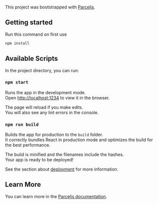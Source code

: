 This project was bootstrapped with [Parceljs](https://parceljs.org/).

## Getting started

Run this command on first use
```bash
npm install
```

## Available Scripts

In the project directory, you can run:

### `npm start`

Runs the app in the development mode.<br />
Open [http://localhost:1234](http://localhost:1234) to view it in the browser.

The page will reload if you make edits.<br />
You will also see any lint errors in the console.

### `npm run build`

Builds the app for production to the `build` folder.<br />
It correctly bundles React in production mode and optimizes the build for the best performance.

The build is minified and the filenames include the hashes.<br />
Your app is ready to be deployed!

See the section about [deployment](https://parceljs.org/production.html) for more information.


## Learn More

You can learn more in the [Parceljs documentation](https://parceljs.org/getting_started.html).

